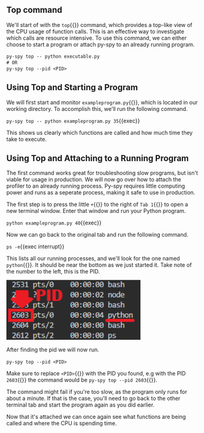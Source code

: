 ## Top command
We'll start of with the `top`{{}} command, which provides a top-like view of the CPU usage of function calls. This is an effective way to investigate which calls are resource intensive. To use this command, we can either choose to start a program or attach py-spy to an already running program.

```
py-spy top -- python executable.py
# OR
py-spy top --pid <PID>
```

## Using Top and Starting a Program

We will first start and monitor `exampleprogram.py`{{}}, which is located in our working directory. To accomplish this, we'll run the following command.

`py-spy top -- python exampleprogram.py 35`{{exec}}

This shows us clearly which functions are called and how much time they take to execute.


## Using Top and Attaching to a Running Program

The first command works great for troubleshooting slow programs, but isn't viable for usage in production. We will now go over how to attach the profiler to an already running process. Py-spy requires little computing power and runs as a seperate process, making it safe to use in production.

The first step is to press the little `+`{{}} to the right of `Tab 1`{{}} to open a new terminal window. Enter that window and run your Python program.

`python exampleprogram.py 40`{{exec}}

Now we can go back to the original tab and run the following command.

`ps -e`{{exec interrupt}} 

This lists all our running processes, and we'll look for the one named `python`{{}}. It should be near the bottom as we just started it. Take note of the number to the left, this is the PID.

<img src="./pythonpid.png" width="350px">

After finding the pid we will now run.

`py-spy top --pid <PID>` 

Make sure to replace `<PID>`{{}} with the PID you found, e.g with the PID `2603`{{}} the command would be `py-spy top --pid 2603`{{}}.

The command might fail if you're too slow, as the program only runs for about a minute. If that is the case, you'll need to go back to the other terminal tab and start the program again as you did earlier.

Now that it's attached we can once again see what functions are being called and where the CPU is spending time.
